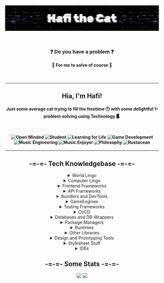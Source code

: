 ![](ban3.png)

<br>
<h3 align="center">❓ Do you have a problem ❓</h3>
<h4 align="center">💖 For me to solve of course 💖</h4>
<br>

---

<h2 align="center">
Hia, I'm Hafi!
</h2>

<h4 align="center">

Just some **average** cat trying to fill the freetime 🕐 with some **delightful** ✨ problem solving using Technology 🖥️.

<br>

![Open Minded](https://img.shields.io/badge/-%F0%9F%94%AD%20Open%20Minded-cyan?style=for-the-badge)
![Student](https://img.shields.io/badge/-%F0%9F%8E%93%20Student-blue?style=for-the-badge)
![Learning for Life](https://img.shields.io/badge/-%F0%9F%93%9A%20Learning%20for%20Life-darkgreen?style=for-the-badge)
![Game Development](https://img.shields.io/badge/-%F0%9F%8E%B2%20Game%20Development-blueviolet?style=for-the-badge)
![Music Engineering](https://img.shields.io/badge/-%F0%9F%8E%B9%20Music%20Engineering-purple?style=for-the-badge)
![Music Enjoyer](https://img.shields.io/badge/-%F0%9F%8E%B5%20Noise%20Enjoyer-brown?style=for-the-badge)
![Philosophy](https://img.shields.io/badge/-%F0%9F%93%9C%20Philosophy-beige?style=for-the-badge)
![Rustacean](https://img.shields.io/badge/-%F0%9F%A6%80%20Rustacean-black?style=for-the-badge)
</h4>

---

<h2 align="center">-=-=- Tech Knowledgebase -=-=-</h2>
  <details align="center">
    <summary>World Lingo</summary>

  ![](https://img.shields.io/badge/German-%E2%AD%90%E2%AD%90%E2%AD%90%E2%AD%90%E2%AD%90-black?style=flat-squared&labelColor=000)
  ![](https://img.shields.io/badge/English-%E2%AD%90%E2%AD%90%E2%AD%90%E2%AD%90%E2%AD%90-black?style=flat-squared&labelColor=000)
  </details>

  <details align="center">
    <summary>Computer Lingo</summary>
  
  ![](https://img.shields.io/badge/Rust-%E2%AD%90%E2%AD%90%E2%AD%90%E2%AD%90-black?style=flat-squared&labelColor=000)
  ![](https://img.shields.io/badge/Javascript-%E2%AD%90%E2%AD%90%E2%AD%90%E2%AD%90-black?style=flat-squared&labelColor=000)
  ![](https://img.shields.io/badge/Typescript-%E2%AD%90%E2%AD%90%E2%AD%90-black?style=flat-squared&labelColor=000)
  ![](https://img.shields.io/badge/Java-%E2%AD%90%E2%AD%90%E2%AD%90-black?style=flat-squared&labelColor=000)
  ![](https://img.shields.io/badge/Python-%E2%AD%90-black?style=flat-squared&labelColor=000)
  ![](https://img.shields.io/badge/[ASP]clingo-%E2%AD%90%E2%AD%90%E2%AD%90-black?style=flat-squared&labelColor=000)
  ![](https://img.shields.io/badge/MIPS-%E2%AD%90%E2%AD%90%E2%AD%90-black?style=flat-squared&labelColor=000)
  ![](https://img.shields.io/badge/WASM-%E2%AD%90-black?style=flat-squared&labelColor=000)
  ![](https://img.shields.io/badge/C-%E2%AD%90%E2%AD%90-black?style=flat-squared&labelColor=000)
  ![](https://img.shields.io/badge/C%2B%2B-%E2%AD%90-black?style=flat-squared&labelColor=000)
  ![](https://img.shields.io/badge/C%23-%E2%AD%90%E2%AD%90-black?style=flat-squared&labelColor=000)
  ![](https://img.shields.io/badge/LaTeX-%E2%AD%90%E2%AD%90-black?style=flat-squared&labelColor=000)
  ![](https://img.shields.io/badge/Lua-%E2%AD%90-black?style=flat-squared&labelColor=000)
  </details>

  <details align="center">
    <summary>Frontend Frameworks</summary>

  ![](https://img.shields.io/badge/Svelte-%E2%AD%90%E2%AD%90%E2%AD%90-black?style=flat-squared&labelColor=000)
  ![](https://img.shields.io/badge/SvelteKit-%E2%AD%90-black?style=flat-squared&labelColor=000)
  ![](https://img.shields.io/badge/Vue-%E2%AD%90-black?style=flat-squared&labelColor=000)
  ![](https://img.shields.io/badge/Angular-%E2%AD%90-black?style=flat-squared&labelColor=000)
  </details>

  <details align="center">
    <summary>API Frameworks</summary>

  ![](https://img.shields.io/badge/Express-%E2%AD%90%E2%AD%90%E2%AD%90%E2%AD%90-black?style=flat-squared&labelColor=000)
  ![](https://img.shields.io/badge/GraphQL-%E2%AD%90-black?style=flat-squared&labelColor=000)
  </details>

  <details align="center">
    <summary>Bundlers and DevTools</summary>

  ![](https://img.shields.io/badge/Rollup-%E2%AD%90%E2%AD%90-black?style=flat-squared&labelColor=000)
  ![](https://img.shields.io/badge/Vite-%E2%AD%90%E2%AD%90-black?style=flat-squared&labelColor=000)
  ![](https://img.shields.io/badge/Nodemon-%E2%AD%90%E2%AD%90%E2%AD%90%E2%AD%90-black?style=flat-squared&labelColor=000)
  ![](https://img.shields.io/badge/ts--node--dev-%E2%AD%90%E2%AD%90%E2%AD%90%E2%AD%90-black?style=flat-squared&labelColor=000)
  ![](https://img.shields.io/badge/ts--node-%E2%AD%90%E2%AD%90%E2%AD%90-black?style=flat-squared&labelColor=000)
  ![](https://img.shields.io/badge/Docker-%E2%AD%90-black?style=flat-squared&labelColor=000)
  ![](https://img.shields.io/badge/ESLint-%E2%AD%90-black?style=flat-squared&labelColor=000)
  ![](https://img.shields.io/badge/Prettier-%E2%AD%90%E2%AD%90-black?style=flat-squared&labelColor=000)
  ![](https://img.shields.io/badge/Vagrant-%E2%AD%90%E2%AD%90-black?style=flat-squared&labelColor=000)
  ![](https://img.shields.io/badge/VirtualBox-%E2%AD%90%E2%AD%90-black?style=flat-squared&labelColor=000)
  ![](https://img.shields.io/badge/Wireshark-%E2%AD%90%E2%AD%90-black?style=flat-squared&labelColor=000)
  ![](https://img.shields.io/badge/AutoHotkey-%E2%AD%90-black?style=flat-squared&labelColor=000)
  ![](https://img.shields.io/badge/Postman-%E2%AD%90%E2%AD%90%E2%AD%90-black?style=flat-squared&labelColor=000)
  </details>

  <details align="center">
    <summary>GameEngines</summary>
  
  ![](https://img.shields.io/badge/Bevy-%E2%AD%90%E2%AD%90%E2%AD%90-black?style=flat-squared&labelColor=000)
  ![](https://img.shields.io/badge/Unity-%E2%AD%90%E2%AD%90%E2%AD%90-black?style=flat-squared&labelColor=000)
  ![](https://img.shields.io/badge/Godot-%E2%AD%90-black?style=flat-squared&labelColor=000)
  </details>

  <details align="center">
    <summary>Testing Frameworks</summary>

  ![](https://img.shields.io/badge/Vitest-%E2%AD%90%E2%AD%90-black?style=flat-squared&labelColor=000)
  ![](https://img.shields.io/badge/Jest-%E2%AD%90-black?style=flat-squared&labelColor=000)
  ![](https://img.shields.io/badge/Cypress-%E2%AD%90-black?style=flat-squared&labelColor=000)
  </details>

  <details align="center">
    <summary>CI/CD</summary>

  ![](https://img.shields.io/badge/TravisCI&-%E2%AD%90-black?style=flat-squared&labelColor=000)
  ![](https://img.shields.io/badge/SonarCloud-%E2%AD%90%E2%AD%90%E2%AD%90-black?style=flat-squared&labelColor=000)
  ![](https://img.shields.io/badge/GithubActions-%E2%AD%90%E2%AD%90%E2%AD%90-black?style=flat-squared&labelColor=000)
  </details>

  <details align="center">
    <summary>Databases and DB-Wrappers</summary>

  ![](https://img.shields.io/badge/PostgreSQL-%E2%AD%90%E2%AD%90%E2%AD%90%E2%AD%90-black?style=flat-squared&labelColor=000)
  ![](https://img.shields.io/badge/MySQL-%E2%AD%90%E2%AD%90-black?style=flat-squared&labelColor=000)
  ![](https://img.shields.io/badge/MongoDB-%E2%AD%90%E2%AD%90%E2%AD%90-black?style=flat-squared&labelColor=000)
  ![](https://img.shields.io/badge/Mongoose-%E2%AD%90%E2%AD%90%E2%AD%90-black?style=flat-squared&labelColor=000)
  ![](https://img.shields.io/badge/CouchDB-%E2%AD%90-black?style=flat-squared&labelColor=000)
  ![](https://img.shields.io/badge/Redis-%E2%AD%90%E2%AD%90-black?style=flat-squared&labelColor=000)
  ![](https://img.shields.io/badge/Prisma-%E2%AD%90-black?style=flat-squared&labelColor=000)
  </details>

  <details align="center">
    <summary>Package Managers</summary>

  ![](https://img.shields.io/badge/cargo-%E2%AD%90%E2%AD%90%E2%AD%90%E2%AD%90-black?style=flat-squared&labelColor=000)
  ![](https://img.shields.io/badge/pnpm-%E2%AD%90%E2%AD%90%E2%AD%90-black?style=flat-squared&labelColor=000)
  ![](https://img.shields.io/badge/npm-%E2%AD%90%E2%AD%90%E2%AD%90%E2%AD%90-black?style=flat-squared&labelColor=000)
  ![](https://img.shields.io/badge/yarn-%E2%AD%90-black?style=flat-squared&labelColor=000)
  </details>

  <details align="center">
    <summary>Runtimes</summary>

  ![](https://img.shields.io/badge/Node.js-%E2%AD%90%E2%AD%90%E2%AD%90%E2%AD%90-black?style=flat-squared&labelColor=000)
  </details>

  <details align="center">
    <summary>Other Libraries</summary>

  ![](https://img.shields.io/badge/a-frame-%E2%AD%90%E2%AD%90%E2%AD%90-black?style=flat-squared&labelColor=000)
  ![](https://img.shields.io/badge/three.js-%E2%AD%90%E2%AD%90%E2%AD%90-black?style=flat-squared&labelColor=000)
  ![](https://img.shields.io/badge/JsonWebTokens-%E2%AD%90%E2%AD%90%E2%AD%90-black?style=flat-squared&labelColor=000)
  ![](https://img.shields.io/badge/Electron-%E2%AD%90-black?style=flat-squared&labelColor=000)
  ![](https://img.shields.io/badge/tauri-%E2%AD%90%E2%AD%90%E2%AD%90-black?style=flat-squared&labelColor=000)
  ![](https://img.shields.io/badge/zod-%E2%AD%90%E2%AD%90-black?style=flat-squared&labelColor=000)
  </details>

  <details align="center">
    <summary>Design and Prototyping Tools</summary>

  ![](https://img.shields.io/badge/HTML5-%E2%AD%90%E2%AD%90%E2%AD%90%E2%AD%90-black?style=flat-squared&labelColor=000)
  ![](https://img.shields.io/badge/Figma-%E2%AD%90%E2%AD%90%E2%AD%90%E2%AD%90-black?style=flat-squared&labelColor=000)
  ![](https://img.shields.io/badge/Markdown-%E2%AD%90%E2%AD%90%E2%AD%90%E2%AD%90-black?style=flat-squared&labelColor=000)
  ![](https://img.shields.io/badge/Krita-%E2%AD%90%E2%AD%90-black?style=flat-squared&labelColor=000)
  ![](https://img.shields.io/badge/paint.NET-%E2%AD%90%E2%AD%90%E2%AD%90-black?style=flat-squared&labelColor=000)
  ![](https://img.shields.io/badge/FL--Studio-%E2%AD%90%E2%AD%90%E2%AD%90%E2%AD%90-black?style=flat-squared&labelColor=000)
  ![](https://img.shields.io/badge/Audacity-%E2%AD%90%E2%AD%90-black?style=flat-squared&labelColor=000)
  ![](https://img.shields.io/badge/Blender-%E2%AD%90%E2%AD%90%E2%AD%90-black?style=flat-squared&labelColor=000)
  ![](https://img.shields.io/badge/Aseprite-%E2%AD%90-black?style=flat-squared&labelColor=000)
  ![](https://img.shields.io/badge/MagicaVoxel-%E2%AD%90-black?style=flat-squared&labelColor=000)
  </details>

  <details align="center">
    <summary>Stylesheet Stuff</summary>

  ![](https://img.shields.io/badge/CSS3-%E2%AD%90%E2%AD%90%E2%AD%90-black?style=flat-squared&labelColor=000)
  ![](https://img.shields.io/badge/tailwind-%E2%AD%90%E2%AD%90%E2%AD%90%E2%AD%90-black?style=flat-squared&labelColor=000)
  ![](https://img.shields.io/badge/less-%E2%AD%90-black?style=flat-squared&labelColor=000)
  ![](https://img.shields.io/badge/scss-%E2%AD%90-black?style=flat-squared&labelColor=000)
  ![](https://img.shields.io/badge/sass-%E2%AD%90-black?style=flat-squared&labelColor=000)
  </details>

  <details align="center">
    <summary>IDEs</summary>

  ![](https://img.shields.io/badge/VSCode-%E2%AD%90%E2%AD%90%E2%AD%90%E2%AD%90-black?style=flat-squared&labelColor=000)
  ![](https://img.shields.io/badge/Rider-%E2%AD%90%E2%AD%90-black?style=flat-squared&labelColor=000)
  ![](https://img.shields.io/badge/IntelliJ-%E2%AD%90%E2%AD%90%E2%AD%90%E2%AD%90-black?style=flat-squared&labelColor=000)
  ![](https://img.shields.io/badge/CLion-%E2%AD%90-black?style=flat-squared&labelColor=000)
  ![](https://img.shields.io/badge/AndroidStudio-%E2%AD%90%E2%AD%90%E2%AD%90-black?style=flat-squared&labelColor=000)
  ![](https://img.shields.io/badge/Arduino-%E2%AD%90%E2%AD%90-black?style=flat-squared&labelColor=000)
  </details>

<h2 align="center">-=-=- Some Stats -=-=-</h2>

<p align="center">
  <img src="https://github-readme-stats.vercel.app/api?username=f2hafner&theme=highcontrast&show_icons=true">
  <img src="https://github-readme-stats.vercel.app/api/top-langs/?username=f2hafner&layout=compact&theme=highcontrast">
</p>
